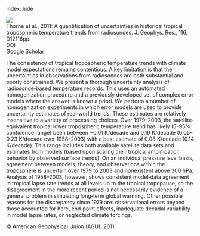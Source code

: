 index: hide

<div class="Citation">
    <div class="Citation-thumb CitationThumb-linked"  data-href="https://doi.org/10.1029/2010jd015487">
      <img src="https://static.claimspace.cloud/climate-study-static/refs/thumbs/9/Thorne_et_al_2011-thumb.png" />
    </div>

  <div class="Citation-body">
    <div class="Citation-text">Thorne et al., 2011: A quantification of uncertainties in historical tropical tropospheric temperature trends from radiosondes. <span class="Article-journal">J. Geophys. Res., </span><span class="Article-volume">116, </span>D12116pp.</div>
    <div class="Citation-links">
      <div class="CitationLink" data-href="https://doi.org/10.1029/2010jd015487">
        <div class="CitationLink-icon CitationLink-Doi"></div>
        <div class="CitationLink-text">DOI</div>
      </div>
      <div class="CitationLink" data-href="https://scholar.google.com/scholar?q=10.1029/2010jd015487">
        <div class="CitationLink-icon CitationLink-Scholar"></div>
        <div class="CitationLink-text">Google Scholar</div>
      </div>
    </div>
  </div>
</div>

The consistency of tropical tropospheric temperature trends with climate model expectations remains contentious. A key limitation is that the uncertainties in observations from radiosondes are both substantial and poorly constrained. We present a thorough uncertainty analysis of radiosonde‐based temperature records. This uses an automated homogenization procedure and a previously developed set of complex error models where the answer is known a priori. We perform a number of homogenization experiments in which error models are used to provide uncertainty estimates of real‐world trends. These estimates are relatively insensitive to a variety of processing choices. Over 1979–2003, the satellite‐equivalent tropical lower tropospheric temperature trend has likely (5–95% confidence range) been between −0.01 K/decade and 0.19 K/decade (0.05–0.23 K/decade over 1958–2003) with a best estimate of 0.08 K/decade (0.14 K/decade). This range includes both available satellite data sets and estimates from models (based upon scaling their tropical amplification behavior by observed surface trends). On an individual pressure level basis, agreement between models, theory, and observations within the troposphere is uncertain over 1979 to 2003 and nonexistent above 300 hPa. Analysis of 1958–2003, however, shows consistent model‐data agreement in tropical lapse rate trends at all levels up to the tropical tropopause, so the disagreement in the more recent period is not necessarily evidence of a general problem in simulating long‐term global warming. Other possible reasons for the discrepancy since 1979 are: observational errors beyond those accounted for here, end‐point effects, inadequate decadal variability in model lapse rates, or neglected climate forcings.

<div class="Citation-copy">
&copy; American Geophysical Union (AGU), 2011
</div>